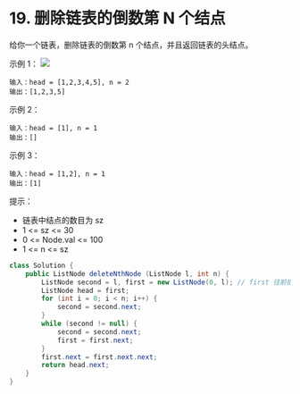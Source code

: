 # 19. 删除链表的倒数第 N 个结点
给你一个链表，删除链表的倒数第 n 个结点，并且返回链表的头结点。

示例 1：
![](https://assets.leetcode.com/uploads/2020/10/03/remove_ex1.jpg)

```
输入：head = [1,2,3,4,5], n = 2
输出：[1,2,3,5]
```

示例 2：

```
输入：head = [1], n = 1
输出：[]
```

示例 3：

```
输入：head = [1,2], n = 1
输出：[1]
```

 

提示：

- 链表中结点的数目为 sz
- 1 <= sz <= 30
- 0 <= Node.val <= 100
- 1 <= n <= sz
```java
class Solution {
	public ListNode deleteNthNode (ListNode l, int n) {
		ListNode second = l, first = new ListNode(0, l); // first 往前提一个会方便删除
		ListNode head = first;
		for (int i = 0; i < n; i++) {
			second = second.next;
		}
		while (second != null) {
			second = second.next;
			first = first.next;
		}
		first.next = first.next.next;
		return head.next;
	}
}
```